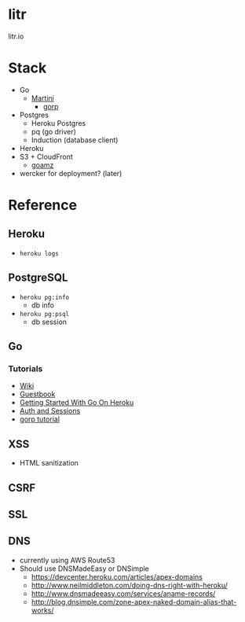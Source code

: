 litr
====
litr.io

# Stack
* Go
	* [Martini](http://martini.codegangsta.io/)
        * [gorp](http://shadynasty.biz/blog/2012/09/05/auth-and-sessions/)
* Postgres
	* Heroku Postgres
	* pq (go driver)
	* Induction (database client)
* Heroku
* S3 + CloudFront
	* [goamz](https://github.com/crowdmob/goamz)
* wercker for deployment? (later)

# Reference
## Heroku
* `heroku logs`

## PostgreSQL
* `heroku pg:info`
	* db info
* `heroku pg:psql`
	* db session
## Go
### Tutorials
* [Wiki](http://golang.org/doc/articles/wiki/)
* [Guestbook](http://shadynasty.biz/blog/2012/07/30/quick-and-clean-in-go/)
* [Getting Started With Go On Heroku](http://mmcgrana.github.io/2012/09/getting-started-with-go-on-heroku.html)
* [Auth and Sessions](http://shadynasty.biz/blog/2012/09/05/auth-and-sessions/)
* [gorp tutorial](http://nathanleclaire.com/blog/2013/11/04/want-to-work-with-databases-in-golang-lets-try-some-gorp/)

## XSS
* HTML sanitization

## CSRF

## SSL

## DNS
* currently using AWS Route53
* Should use DNSMadeEasy or DNSimple
	* https://devcenter.heroku.com/articles/apex-domains
	* http://www.neilmiddleton.com/doing-dns-right-with-heroku/
	* http://www.dnsmadeeasy.com/services/aname-records/
	* http://blog.dnsimple.com/zone-apex-naked-domain-alias-that-works/
